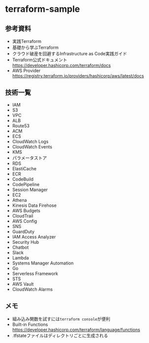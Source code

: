 # terraform-sample

## 参考資料
- 実践Terraform
- 基礎から学ぶTerraform
- クラウド破産を回避するInfrastructure as Code実践ガイド
- Terraform公式ドキュメント  
https://developer.hashicorp.com/terraform/docs
- AWS Provider  
  https://registry.terraform.io/providers/hashicorp/aws/latest/docs

## 技術一覧
- IAM
- S3
- VPC
- ALB
- Route53
- ACM
- ECS
- CloudWatch Logs
- CloudWatch Events
- KMS
- パラメータストア
- RDS
- ElastiCache
- ECR
- CodeBuild
- CodePipeline
- Session Manager
- EC2
- Athena
- Kinesis Data Firehose
- AWS Budgets
- CloudTrail
- AWS Config
- SNS
- GuardDuty
- IAM Access Analyzer
- Security Hub
- Chatbot
- Slack
- Lambda
- Systems Manager Automation
- Go
- Serverless Framework
- STS
- AWS Vault
- CloudWatch Alarms

## メモ
- 組み込み関数を試すには`terraform console`が便利
- Built-in Functions  
https://developer.hashicorp.com/terraform/language/functions
- .tfstateファイルはディレクトリごとに生成される
